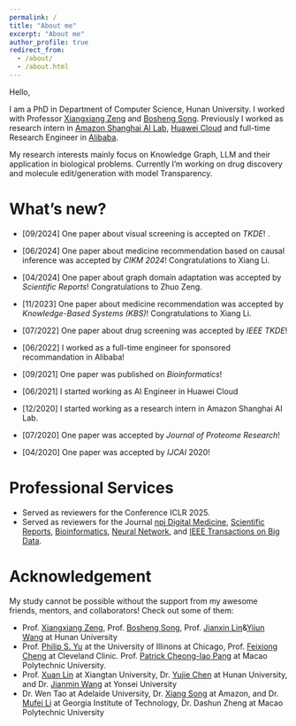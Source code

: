```yaml
---
permalink: /
title: "About me"
excerpt: "About me"
author_profile: true
redirect_from: 
  - /about/
  - /about.html
---
```


Hello,

I am a PhD in Department of Computer Science, Hunan University. I worked with Professor [Xiangxiang Zeng](https://scholar.google.com/citations?user=B20HBMIAAAAJ&hl=en) and [Bosheng Song](https://scholar.google.com.hk/citations?user=n2szdRoAAAAJ&hl=zh-CN). Previously I worked as research intern in [Amazon Shanghai AI Lab](), [Huawei Cloud]() and full-time Research Engineer in [Alibaba]().

My research interests mainly focus on Knowledge Graph, LLM and their application in biological problems. Currently I’m working on drug discovery and molecule edit/generation with model Transparency.

# What’s new?
* [09/2024] One paper about visual screening is accepted on *TKDE*! .

* [06/2024] One paper about medicine recommendation based on causal inference was accepted by *CIKM 2024*! Congratulations to Xiang Li.

* [04/2024] One paper about graph domain adaptation was accepted by *Scientific Reports*! Congratulations to Zhuo Zeng.

* [11/2023] One paper about medicine recommendation was accepted by *Knowledge-Based Systems (KBS)*! Congratulations to Xiang Li.

* [07/2022] One paper about drug screening was accepted by *IEEE TKDE*!

* [06/2022] I worked as a full-time engineer for sponsored recommandation in Alibaba!

* [09/2021] One paper was published on *Bioinformatics*!

* [06/2021] I started working as AI Engineer in Huawei Cloud

* [12/2020] I started working as a research intern in Amazon Shanghai AI Lab.

* [07/2020] One paper was accepted by *Journal of Proteome Research*!

* [04/2020] One paper was accepted by *IJCAI* 2020!


# Professional Services
* Served as reviewers for the Conference ICLR 2025.
* Served as reviewers for the Journal [npj Digital Medicine](https://www.nature.com/npjdigitalmed/), [Scientific Reports](https://www.nature.com/srep/), [Bioinformatics](https://academic.oup.com/bioinformatics), [Neural Network](https://bmcbioinformatics.biomedcentral.com/), and [IEEE Transactions on Big Data](https://bmcbioinformatics.biomedcentral.com/).

# Acknowledgement
My study cannot be possible without the support from my awesome friends, mentors, and collaborators! Check out some of them:
* Prof. [Xiangxiang Zeng](https://scholar.google.com/citations?user=B20HBMIAAAAJ&hl=en), Prof. [Bosheng Song](https://scholar.google.com.hk/citations?user=n2szdRoAAAAJ&hl=zh-CN), Prof. [Jianxin Lin](https://scholar.google.com.hk/citations?user=ztdMYPcAAAAJ&hl=zh-CN)&[Yijun Wang]() at Hunan University
* Prof. [Philip S. Yu](https://scholar.google.com/citations?user=D0lL1r0AAAAJ&hl=en) at the University of Illinons at Chicago, Prof. [Feixiong Cheng](https://scholar.google.com/citations?user=i83-SfgAAAAJ&hl=en) at Cleveland Clinic. Prof. [Patrick Cheong-Iao Pang](https://www.patrickpang.net/zh/) at Macao Polytechnic University. 
* Prof. [Xuan Lin](https://scholar.google.com/citations?user=8B0t8AYAAAAJ&hl=en) at Xiangtan University, Dr. [Yujie Chen](https://scholar.google.com/citations?user=HM8YayEAAAAJ&hl=en) at Hunan University, and Dr. [Jianmin Wang](https://scholar.google.com/citations?user=4ajuBSkAAAAJ&hl=en) at Yonsei University 
* Dr. Wen Tao at Adelaide University, Dr. [Xiang Song](https://scholar.google.com/citations?user=LyPpCKwAAAAJ&hl=en) at Amazon, and Dr. [Mufei Li](https://mufeili.github.io/) at Georgia Institute of Technology, Dr. Dashun Zheng at Macao Polytechnic University
